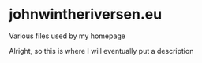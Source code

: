 # johnwintheriversen.eu
Various files used by my homepage

Alright, so this is where I will eventually put a description
